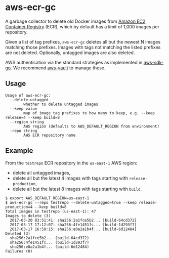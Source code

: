 aws-ecr-gc
==========

A garbage collector to delete old Docker images from [Amazon EC2 Container
Registry](https://aws.amazon.com/ecr/) (ECR), which by default has a limit of
1,000 images per repository.

Given a list of tag prefixes, `aws-ecr-gc` deletes all but the newest N images
matching those prefixes. Images with tags not matching the listed prefixes are
not deleted. Optionally, untagged images are also deleted.

AWS authentication via the standard strategies as implemented in
[aws-sdk-go](https://github.com/aws/aws-sdk-go). We recommend
[aws-vault](https://github.com/99designs/aws-vault) to manage these.

Usage
-----

```
Usage of aws-ecr-gc:
  --delete-untagged
        whether to delete untagged images
  --keep value
        map of image tag prefixes to how many to keep, e.g. --keep release=4 --keep build=8
  --region string
        AWS region (defaults to AWS_DEFAULT_REGION from environment)
  -repo string
        AWS ECR repository name
```

Example
-------

From the `testrepo` ECR repository in the `us-east-1` AWS region:

* delete all untagged images,
* delete all but the latest 4 images with tags starting with `release-production`,
* delete all but the latest 8 images with tags starting with `build`.

```
$ export AWS_DEFAULT_REGION=us-east-1
$ aws-ecr-gc --repo testrepo --delete-untagged=true --keep release-production=4 --keep build=8
Total images in testrepo (us-east-1): 47
Images to delete (3)
  2017-03-20 03:51:41: sha256:2a1fce5b2... [build-64cd372]
  2017-03-17 17:12:07: sha256:4fe1451fc... [build-1d293f7]
  2017-03-17 16:58:15: sha256:e0a2a1b4f... [build-6d12484]
Deleted (3)
  sha256:2a1fce5b2... (build-64cd372)
  sha256:4fe1451fc... (build-1d293f7)
  sha256:e0a2a1b4f... (build-6d12484)
Failures (0)
```
